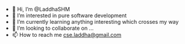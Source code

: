 - 👋 Hi, I’m @LaddhaSHM
- 👀 I’m interested in pure software development
- 🌱 I’m currently learning anything interesting which crosses my way
- 💞️ I’m looking to collaborate on ...
- 📫 How to reach me cse.laddha@gmail.com

<!---
LaddhaSHM/LaddhaSHM is a ✨ special ✨ repository because its `README.md` (this file) appears on your GitHub profile.
You can click the Preview link to take a look at your changes.
--->
